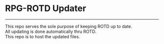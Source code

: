 # RPG-ROTD Updater
<hr>
This repo serves the sole purpose of keeping ROTD up to date.<br>
All updating is done automatically thru ROTD.<br>
This repo is to host the updated files.
